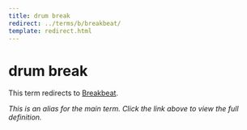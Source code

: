 ```yaml
---
title: drum break
redirect: ../terms/b/breakbeat/
template: redirect.html
---
```


# drum break

This term redirects to [Breakbeat](../terms/b/breakbeat/).

*This is an alias for the main term. Click the link above to view the full definition.*

